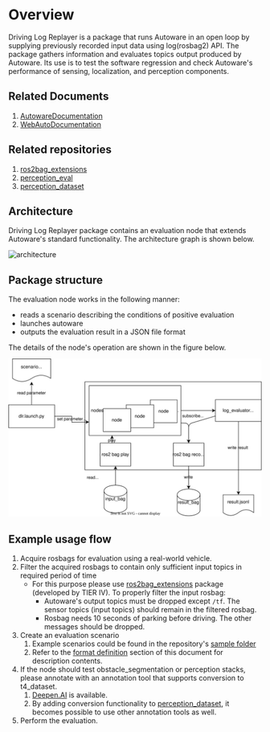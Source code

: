 # Overview

Driving Log Replayer is a package that runs Autoware in an open loop by supplying previously recorded input data using log(rosbag2) API. The package gathers information and evaluates topics output produced by Autoware.
Its use is to test the software regression and check Autoware's performance of sensing, localization, and perception components.

## Related Documents

1. [AutowareDocumentation](https://autowarefoundation.github.io/autoware-documentation/main/)
2. [WebAutoDocumentation](https://docs.web.auto/)

## Related repositories

1. [ros2bag_extensions](https://github.com/tier4/ros2bag_extensions)
2. [perception_eval](https://github.com/tier4/autoware_perception_evaluation)
3. [perception_dataset](https://github.com/tier4/tier4_perception_dataset)

## Architecture

Driving Log Replayer package contains an evaluation node that extends Autoware's standard functionality.
The architecture graph is shown below.

![architecture](images/architecture.png)

## Package structure

The evaluation node works in the following manner:

- reads a scenario describing the conditions of positive evaluation
- launches autoware
- outputs the evaluation result in a JSON file format

The details of the node's operation are shown in the figure below.

![overview](images/overview.drawio.svg)

## Example usage flow

1. Acquire rosbags for evaluation using a real-world vehicle.
2. Filter the acquired rosbags to contain only sufficient input topics in required period of time
   - For this purpose please use [ros2bag_extensions](https://github.com/tier4/ros2bag_extensions) package (developed by TIER IV). To properly filter the input rosbag:
     - Autoware's output topics must be dropped except `/tf`. The sensor topics (input topics) should remain in the filtered rosbag.
     - Rosbag needs 10 seconds of parking before driving. The other messages should be dropped.
3. Create an evaluation scenario
   1. Example scenarios could be found in the repository's [sample folder](https://github.com/tier4/log_evaluator/tree/main/sample)
   2. Refer to the [format definition](../result_format/index.md) section of this document for description contents.
4. If the node should test obstacle_segmentation or perception stacks, please annotate with an annotation tool that supports conversion to t4_dataset.
   1. [Deepen.AI](https://www.deepen.ai/) is available.
   2. By adding conversion functionality to [perception_dataset](https://github.com/tier4/tier4_perception_dataset), it becomes possible to use other annotation tools as well.
5. Perform the evaluation.
